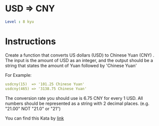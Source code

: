 # USD => CNY

```yaml
Level : 8 kyu
```

# Instructions

Create a function that converts US dollars (USD) to Chinese Yuan (CNY) . The input is the amount of USD as an integer, and the output should be a string that states the amount of Yuan followed by 'Chinese Yuan'

For Example:

```yaml
usdcny(15)  => '101.25 Chinese Yuan'
usdcny(465) => '3138.75 Chinese Yuan'
```

The conversion rate you should use is 6.75 CNY for every 1 USD. All numbers should be represented as a string with 2 decimal places. (e.g. "21.00" NOT "21.0" or "21")

You can find this Kata by [link](https://www.codewars.com/kata/5977618080ef220766000022/train/python)